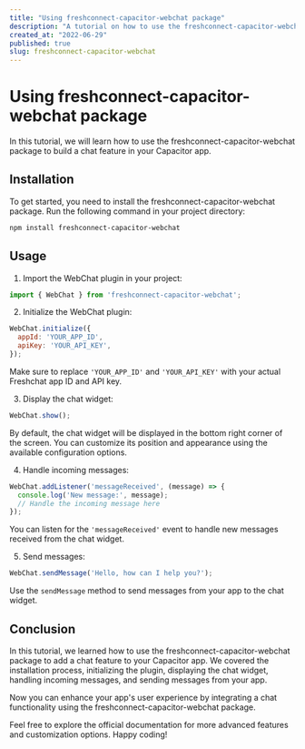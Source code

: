 ```yaml
---
title: "Using freshconnect-capacitor-webchat package"
description: "A tutorial on how to use the freshconnect-capacitor-webchat package"
created_at: "2022-06-29"
published: true
slug: freshconnect-capacitor-webchat
---
```


# Using freshconnect-capacitor-webchat package

In this tutorial, we will learn how to use the freshconnect-capacitor-webchat package to build a chat feature in your Capacitor app.

## Installation

To get started, you need to install the freshconnect-capacitor-webchat package. Run the following command in your project directory:

```bash
npm install freshconnect-capacitor-webchat
```

## Usage

1. Import the WebChat plugin in your project:

```javascript
import { WebChat } from 'freshconnect-capacitor-webchat';
```

2. Initialize the WebChat plugin:

```javascript
WebChat.initialize({
  appId: 'YOUR_APP_ID',
  apiKey: 'YOUR_API_KEY',
});
```

Make sure to replace `'YOUR_APP_ID'` and `'YOUR_API_KEY'` with your actual Freshchat app ID and API key.

3. Display the chat widget:

```javascript
WebChat.show();
```

By default, the chat widget will be displayed in the bottom right corner of the screen. You can customize its position and appearance using the available configuration options.

4. Handle incoming messages:

```javascript
WebChat.addListener('messageReceived', (message) => {
  console.log('New message:', message);
  // Handle the incoming message here
});
```

You can listen for the `'messageReceived'` event to handle new messages received from the chat widget.

5. Send messages:

```javascript
WebChat.sendMessage('Hello, how can I help you?');
```

Use the `sendMessage` method to send messages from your app to the chat widget.

## Conclusion

In this tutorial, we learned how to use the freshconnect-capacitor-webchat package to add a chat feature to your Capacitor app. We covered the installation process, initializing the plugin, displaying the chat widget, handling incoming messages, and sending messages from your app.

Now you can enhance your app's user experience by integrating a chat functionality using the freshconnect-capacitor-webchat package.

Feel free to explore the official documentation for more advanced features and customization options. Happy coding!